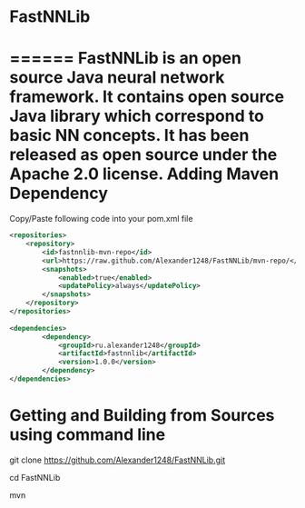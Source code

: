 # FastNNLib
======
FastNNLib is an open source Java neural network framework.
It contains open source Java library which correspond to basic NN concepts. 
It has been released as open source under the Apache 2.0 license.
Adding Maven Dependency
======

Copy/Paste following code into your pom.xml file

```xml
<repositories>
    <repository>
        <id>fastnnlib-mvn-repo</id>
        <url>https://raw.github.com/Alexander1248/FastNNLib/mvn-repo/</url>
        <snapshots>
            <enabled>true</enabled>
            <updatePolicy>always</updatePolicy>
        </snapshots>
    </repository>
</repositories>
    
<dependencies>
        <dependency>
            <groupId>ru.alexander1248</groupId>
            <artifactId>fastnnlib</artifactId>
            <version>1.0.0</version>
        </dependency>
</dependencies>
```
Getting and Building from Sources using command line
======

git clone https://github.com/Alexander1248/FastNNLib.git

cd FastNNLib

mvn
